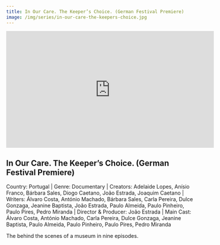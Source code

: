 ```yaml
---
title: In Our Care. The Keeper’s Choice. (German Festival Premiere) 
image: /img/series/in-our-care-the-keepers-choice.jpg
---
```

<iframe width="560" height="315" src="https://player.vimeo.com/video/982181824?badge=0&amp;autopause=0&amp;player_id=0&amp;app_id=58479" frameborder="0" allow="accelerometer; autoplay; encrypted-media; gyroscope; picture-in-picture" allowfullscreen></iframe>

## In Our Care. The Keeper’s Choice. (German Festival Premiere)  
Country: Portugal | Genre: Documentary | Creators: Adelaide Lopes, Anísio Franco, Bárbara Sales, Diogo Caetano, João Estrada, Joaquim Caetano | Writers: Álvaro Costa, António Machado, Bárbara Sales, Carla Pereira, Dulce Gonzaga, Jeanine Baptista, João Estrada, Paulo Almeida, Paulo Pinheiro, Paulo Pires, Pedro Miranda | Director & Producer: João Estrada | Main Cast: Álvaro Costa, António Machado, Carla Pereira, Dulce Gonzaga, Jeanine Baptista, Paulo Almeida, Paulo Pinheiro, Paulo Pires, Pedro Miranda

The behind the scenes of a museum in nine episodes.